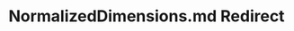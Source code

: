 ---
title: NormalizedDimensions.md Redirect
redirect_to: /Pages/StereoKit/Sprite/NormalizedDimensions.html
---